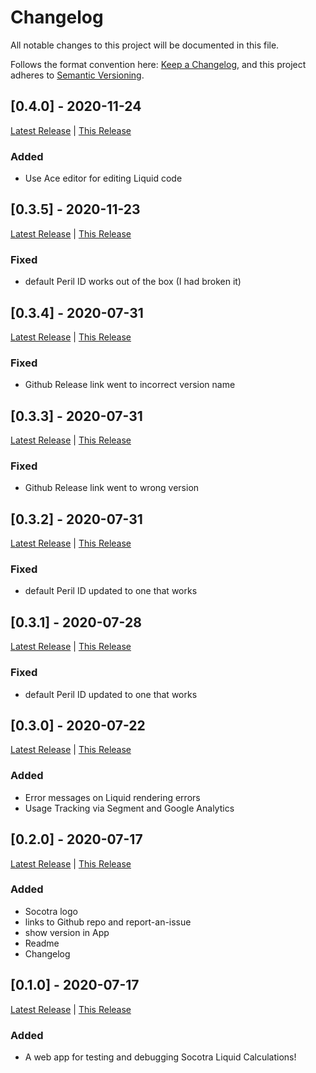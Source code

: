 # Changelog

All notable changes to this project will be documented in this file.

Follows the format convention here: [Keep a Changelog](https://keepachangelog.com/en/1.0.0/),
and this project adheres to [Semantic Versioning](https://semver.org/spec/v2.0.0.html).

## [0.4.0] - 2020-11-24

[Latest Release][latest] | [This Release](http://s3.amazonaws.com/socotra.wb/liquid-playground/v0.4.0/index.html)

### Added

- Use Ace editor for editing Liquid code

## [0.3.5] - 2020-11-23

[Latest Release][latest] | [This Release](http://s3.amazonaws.com/socotra.wb/liquid-playground/v0.3.5/index.html)

### Fixed

- default Peril ID works out of the box (I had broken it)

## [0.3.4] - 2020-07-31

[Latest Release][latest] | [This Release](http://s3.amazonaws.com/socotra.wb/liquid-playground/v0.3.4/index.html)

### Fixed

- Github Release link went to incorrect version name

## [0.3.3] - 2020-07-31

[Latest Release][latest] | [This Release](http://s3.amazonaws.com/socotra.wb/liquid-playground/v0.3.3/index.html)

### Fixed

- Github Release link went to wrong version

## [0.3.2] - 2020-07-31

[Latest Release][latest] | [This Release](http://s3.amazonaws.com/socotra.wb/liquid-playground/v0.3.2/index.html)

### Fixed

- default Peril ID updated to one that works

## [0.3.1] - 2020-07-28

[Latest Release][latest] | [This Release](http://s3.amazonaws.com/socotra.wb/liquid-playground/v0.3.1/index.html)

### Fixed

- default Peril ID updated to one that works

## [0.3.0] - 2020-07-22

[Latest Release][latest] | [This Release](http://s3.amazonaws.com/socotra.wb/liquid-playground/v0.3.0/index.html)

### Added

- Error messages on Liquid rendering errors
- Usage Tracking via Segment and Google Analytics

## [0.2.0] - 2020-07-17

[Latest Release][latest] | [This Release](http://s3.amazonaws.com/socotra.wb/liquid-playground/v0.2.0/index.html)

### Added

- Socotra logo
- links to Github repo and report-an-issue
- show version in App
- Readme
- Changelog

## [0.1.0] - 2020-07-17

[Latest Release][latest] | [This Release](http://s3.amazonaws.com/socotra.wb/liquid-playground/v0.1.0/index.html)

### Added

- A web app for testing and debugging Socotra Liquid Calculations!

[latest]: http://s3.amazonaws.com/socotra.wb/liquid-playground/index.html
